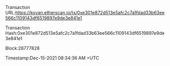 Transaction URL:https://kovan.etherscan.io/tx/0xe301e872d513e5afc2c7a1fdad33b63ee566c1109143df6519897e9de3e841e1

Transaction Hash:0xe301e872d513e5afc2c7a1fdad33b63ee566c1109143df6519897e9de3e841e1

Block:28777828 

Timestamp:Dec-15-2021 08:34:36 AM +UTC
